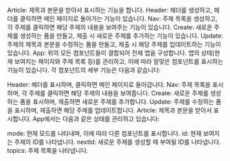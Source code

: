 Article: 제목과 본문을 받아서 표시하는 기능을 합니다.
Header: 헤더를 생성하고, 헤더를 클릭하면 메인 페이지로 돌아가는 기능이 있습니다.
Nav: 주제 목록을 생성하고, 각 주제를 클릭하면 해당 주제의 내용을 보여주는 기능이 있습니다.
Create: 새로운 주제를 생성하는 폼을 만들고, 제출 시 새로운 주제를 추가하는 기능이 있습니다.
Update: 주제의 제목과 본문을 수정하는 폼을 만들고, 제출 시 해당 주제를 업데이트하는 기능이 있습니다.
App: 위의 모든 컴포넌트들이 결합되어 전체 앱을 구성합니다. 앱의 상태(현재 보여지는 페이지와 주제 목록 등)를 관리하고, 이에 따라 알맞은 컴포넌트를 표시하는 기능이 있습니다.
각 컴포넌트의 세부 기능은 다음과 같습니다:

Header: 헤더를 표시하며, 클릭하면 메인 페이지로 돌아갑니다.
Nav: 주제 목록을 표시하며, 각 주제를 클릭하면 해당 주제의 내용을 보여줍니다.
Create: 새로운 주제를 생성하는 폼을 표시하며, 제출하면 새로운 주제를 추가합니다.
Update: 주제를 수정하는 폼을 표시하며, 제출하면 해당 주제를 업데이트합니다.
Article: 제목과 본문을 받아서 표시합니다.
App에서는 다음과 같은 상태를 관리하고 있습니다:

mode: 현재 모드를 나타내며, 이에 따라 다른 컴포넌트를 표시합니다.
id: 현재 보여지는 주제의 ID를 나타냅니다.
nextId: 새로운 주제를 생성할 때 부여될 ID를 나타냅니다.
topics: 주제 목록을 나타냅니다.